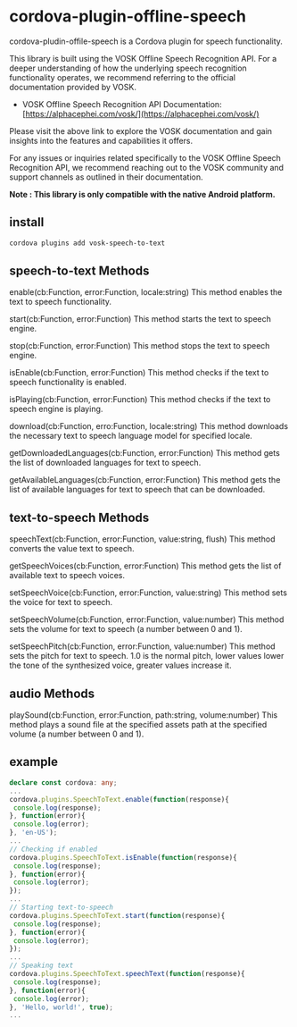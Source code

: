 # cordova-plugin-offline-speech

cordova-pludin-offile-speech is a Cordova plugin for speech functionality.

This library is built using the VOSK Offline Speech Recognition API. For a deeper understanding of how the underlying speech recognition functionality operates, we recommend referring to the official documentation provided by VOSK.

- VOSK Offline Speech Recognition API Documentation: [https://alphacephei.com/vosk/](https://alphacephei.com/vosk/)

Please visit the above link to explore the VOSK documentation and gain insights into the features and capabilities it offers.

For any issues or inquiries related specifically to the VOSK Offline Speech Recognition API, we recommend reaching out to the VOSK community and support channels as outlined in their documentation.

**Note : This library is only compatible with the native Android platform.**

## install
```bash
cordova plugins add vosk-speech-to-text
```

## speech-to-text Methods

enable(cb:Function, error:Function, locale:string)
This method enables the text to speech functionality.

start(cb:Function, error:Function)
This method starts the text to speech engine.

stop(cb:Function, error:Function)
This method stops the text to speech engine.

isEnable(cb:Function, error:Function)
This method checks if the text to speech functionality is enabled.

isPlaying(cb:Function, error:Function)
This method checks if the text to speech engine is playing.

download(cb:Function, erro:Function, locale:string)
This method downloads the necessary text to speech language model for specified locale.

getDownloadedLanguages(cb:Function, error:Function)
This method gets the list of downloaded languages for text to speech.

getAvailableLanguages(cb:Function, error:Function)
This method gets the list of available languages for text to speech that can be downloaded.

## text-to-speech Methods

speechText(cb:Function, error:Function, value:string, flush)
This method converts the value text to speech.

getSpeechVoices(cb:Function, error:Function)
This method gets the list of available text to speech voices.

setSpeechVoice(cb:Function, error:Function, value:string)
This method sets the voice for text to speech.

setSpeechVolume(cb:Function, error:Function, value:number)
This method sets the volume for text to speech (a number between 0 and 1).

setSpeechPitch(cb:Function, error:Function, value:number)
This method sets the pitch for text to speech. 1.0 is the normal pitch, lower values lower the tone of the synthesized voice, greater values increase it.

## audio Methods

playSound(cb:Function, error:Function, path:string, volume:number)
This method plays a sound file at the specified assets path at the specified volume (a number between 0 and 1).

## example
 ```typescript 
declare const cordova: any;
...
cordova.plugins.SpeechToText.enable(function(response){
  console.log(response);
}, function(error){
  console.log(error);
}, 'en-US');
...
// Checking if enabled
cordova.plugins.SpeechToText.isEnable(function(response){
  console.log(response);
}, function(error){
  console.log(error);
});
...
// Starting text-to-speech
cordova.plugins.SpeechToText.start(function(response){
  console.log(response);
}, function(error){
  console.log(error);
});
...
// Speaking text
cordova.plugins.SpeechToText.speechText(function(response){
  console.log(response);
}, function(error){
  console.log(error);
}, 'Hello, world!', true);
...
```
